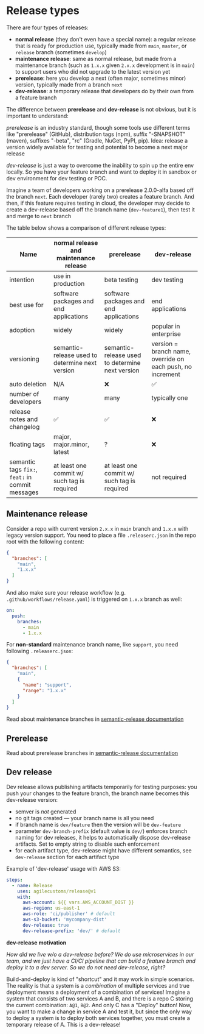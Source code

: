 # Release types

There are four types of releases:
- **normal release** (they don't even have a special name): a regular release that is ready for production use,
typically made from `main`, `master`, or `release` branch (sometimes `develop`)
- **maintenance release**: same as normal release, but made from a maintenance branch
(such as `1.x.x` given `2.x.x` development is in `main`) to support users who did not upgrade to the latest version yet
- **prerelease**: here you develop a next (often major, sometimes minor) version, typically made from a branch `next`
- **dev-release**: a temporary release that developers do by their own from a feature branch

The difference between **prerelease** and **dev-release** is not obvious, but it is important to understand:

_prerelease_ is an industry standard, though some tools use different terms
like "prerelease" (GitHub), distribution tags (npm), suffix "-SNAPSHOT" (maven), suffixes "-beta", "rc" (Gradle, NuGet, PyPI, pip).
Idea: release a version widely available for testing and potential to become a next major release

_dev-release_ is just a way to overcome the inability to spin up the entire env locally.
So you have your feature branch and want to deploy it in sandbox or dev environment for dev testing or POC.

Imagine a team of developers working on a prerelease 2.0.0-alfa based off the branch `next`.
Each developer (rarely two) creates a feature branch. And then, if this feature requires testing in cloud,
the developer may decide to create a dev-release based off the branch name (`dev-feature1`), then test it and merge to `next` branch

The table below shows a comparison of different release types:

| Name                                             | normal release and maintenance release          | prerelease                                      | dev-release                                                |
|--------------------------------------------------|-------------------------------------------------|-------------------------------------------------|------------------------------------------------------------|
| intention                                        | use in production                               | beta testing                                    | dev testing                                                |
| best use for                                     | software packages and end applications          | software packages and end applications          | end applications                                           |
| adoption                                         | widely                                          | widely                                          | popular in enterprise                                      |
| versioning                                       | semantic-release used to determine next version | semantic-release used to determine next version | version = branch name, override on each push, no increment |
| auto deletion                                    | N/A                                             | ❌️                                              | ✅                                                          |
| number of developers                             | many                                            | many                                            | typically one                                              |
| release notes and changelog                      | ✅                                               | ✅                                               | ❌️                                                         |
| floating tags                                    | major, major.minor, latest                      | ?                                               | ❌️                                                         |
| semantic tags `fix:`, `feat:` in commit messages | at least one commit w/ such tag is required     | at least one commit w/ such tag is required     | not required                                               |

## Maintenance release

Consider a repo with current version `2.x.x` in `main` branch and `1.x.x` with legacy version support.
You need to place a file `.releaserc.json` in the repo root with the following content:
```json
{
  "branches": [
    "main",
    "1.x.x"
  ]
}
```
And also make sure your release workflow (e.g. `.github/workflows/release.yaml`) is triggered on `1.x.x` branch as well:
```yaml
on:
  push:
    branches:
      - main
      - 1.x.x
```

For **non-standard** maintenance branch name, like `support`, you need following `.releaserc.json`:
```json
{
  "branches": [
    "main",
    {
      "name": "support",
      "range": "1.x.x"
    }
  ]
}
```
Read about maintenance branches in [semantic-release documentation](https://semantic-release.gitbook.io/semantic-release/usage/workflow-configuration#maintenance-branches)

## Prerelease

Read about prerelease branches in [semantic-release documentation](https://semantic-release.gitbook.io/semantic-release/usage/workflow-configuration#pre-release-branches)

## Dev release

Dev release allows publishing artifacts temporarily for testing purposes:
you push your changes to the feature branch, the branch name becomes this dev-release version:
- semver is _not_ generated
- no git tags created — your branch name is all you need
- if branch name is `dev/feature` then the version will be `dev-feature`
- parameter `dev-branch-prefix` (default value is `dev/`) enforces branch naming for dev releases,
it helps to automatically dispose dev-release artifacts. Set to empty string to disable such enforcement
- for each artifact type, dev-release might have different semantics, see `dev-release` section for each artifact type

Example of 'dev-release' usage with AWS S3:
```yaml
steps:
  - name: Release
    uses: agilecustoms/release@v1
    with:
      aws-account: ${{ vars.AWS_ACCOUNT_DIST }}
      aws-region: us-east-1
      aws-role: 'ci/publisher' # default
      aws-s3-bucket: 'mycompany-dist'
      dev-release: true
      dev-release-prefix: 'dev/' # default
```

**dev-release motivation**

_How did we live w/o a dev-release before?
We do use microservices in our team, and we just have a CI/CI pipeline that can build a feature branch and deploy it to a dev server.
So we do not need dev-release, right?_

Build-and-deploy is kind of "shortcut" and it may work in simple scenarios.
The reality is that a system is a _combination_ of multiple services and true deployment means a deployment of a combination of services!
Imagine a system that consists of two services A and B, and there is a repo C storing the current combination: `A@1`, `B@2`.
And only C has a "Deploy" button! 
Now, you want to make a change in service A and test it, but since the only way to deploy a system is to deploy both services together,
you must create a temporary release of A. This is a dev-release!
